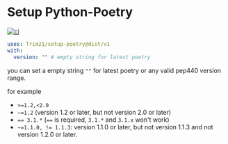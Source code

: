 # Setup Python-Poetry

[![ci](https://github.com/Trim21/setup-poetry/workflows/build-test/badge.svg)](https://github.com/Trim21/setup-poetry/actions)

```yaml
uses: Trim21/setup-poetry@dist/v1
with:
  version: "" # empty string for latest poetry
```

you can set a empty string `""` for latest poetry or any valid pep440 version
range.

for example

- `>=1.2,<2.0`
- `~=1.2` (version 1.2 or later, but not version 2.0 or later)
- `== 3.1.*` (`==` is required, `3.1.*` and `3.1.x` won't work)
- `~=1.1.0, != 1.1.3`: version 1.1.0 or later, but not version 1.1.3 and not version 1.2.0 or later.
